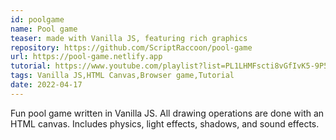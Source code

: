 ```yaml
---
id: poolgame
name: Pool game
teaser: made with Vanilla JS, featuring rich graphics
repository: https://github.com/ScriptRaccoon/pool-game
url: https://pool-game.netlify.app
tutorial: https://www.youtube.com/playlist?list=PL1LHMFscti8vGfIvK5-9P5RAavTxzoQWP
tags: Vanilla JS,HTML Canvas,Browser game,Tutorial
date: 2022-04-17
---
```


Fun pool game written in Vanilla JS. All drawing operations are done with an HTML canvas. Includes physics, light effects, shadows, and sound effects.
